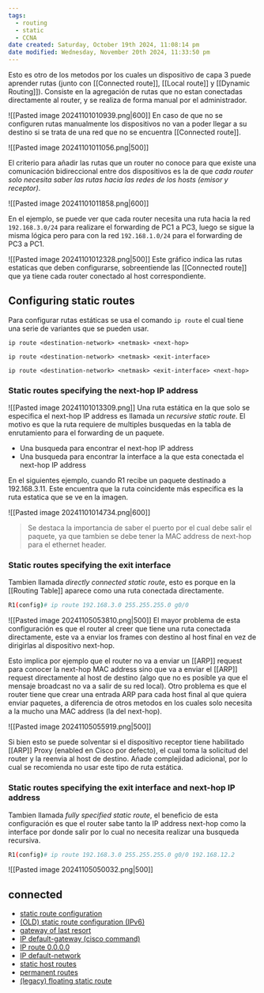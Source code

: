 ```yaml
---
tags:
  - routing
  - static
  - CCNA
date created: Saturday, October 19th 2024, 11:08:14 pm
date modified: Wednesday, November 20th 2024, 11:33:50 pm
---
```

Esto es otro de los metodos por los cuales un dispositivo de capa 3 puede aprender rutas (junto con [[Connected route]], [[Local route]] y [[Dynamic Routing]]). Consiste en la agregación de rutas que no estan conectadas directamente al router, y se realiza de forma manual por el administrador. 

![[Pasted image 20241101010939.png|600]]
En caso de que no se configuren rutas manualmente los dispositivos no van a poder llegar a su destino si se trata de una red que no se encuentra [[Connected route]]. 

![[Pasted image 20241101011056.png|500]]

El criterio para añadir las rutas que un router no conoce para que existe una comunicación bidireccional entre dos dispositivos es la de que _cada router solo necesita saber las rutas hacia las redes de los hosts (emisor y receptor)_. 

![[Pasted image 20241101011858.png|600]]

En el ejemplo, se puede ver que cada router necesita una ruta hacia la red `192.168.3.0/24` para realizare el forwarding de PC1 a PC3, luego se sigue la misma lógica pero para con la red `192.168.1.0/24` para el forwarding de PC3 a PC1. 

![[Pasted image 20241101012328.png|500]]
Este gráfico indica las rutas estaticas que deben configurarse, sobreentiende las [[Connected route]] que ya tiene cada router conectado al host correspondiente. 

## Configuring static routes 

Para configurar rutas estáticas se usa el comando `ip route` el cual tiene una serie de variantes que se pueden usar. 

```
ip route <destination-network> <netmask> <next-hop>

ip route <destination-network> <netmask> <exit-interface>

ip route <destination-network> <netmask> <exit-interface> <next-hop>
```

### Static routes specifying the next-hop IP address

![[Pasted image 20241101013309.png]]
Una ruta estática en la que solo se especifica el next-hop IP address es llamada un _recursive static route_. El motivo es que la ruta requiere de multiples busquedas en la tabla de enrutamiento para el forwarding de un paquete. 
- Una busqueda para encontrar el next-hop IP address 
- Una busqueda para encontrar la interface a la que esta conectada el next-hop IP address 

En el siguientes ejemplo, cuando R1 recibe un paquete destinado a 192.168.3.11. Este encuentra que la ruta coincidente más especifica es la ruta estatica que se ve en la imagen. 

![[Pasted image 20241101014734.png|600]]

> Se destaca la importancia de saber el puerto por el cual debe salir el paquete, ya que tambien se debe tener la MAC address de next-hop para el ethernet header. 

### Static routes specifying the exit interface 
Tambien llamada _directly connected static route_, esto es porque en la [[Routing Table]] aparece como una ruta conectada directamente. 
``` bash
R1(config)# ip route 192.168.3.0 255.255.255.0 g0/0
```
![[Pasted image 20241105053810.png|500]]
El mayor problema de esta configuración es que el router al creer que tiene una ruta conectada directamente, este va a enviar los frames con destino al host final en vez de dirigirlas al dispositivo next-hop.

Esto implica por ejemplo que el router no va a enviar un [[ARP]] request para conocer la next-hop  MAC address sino que va a enviar el [[ARP]] request directamente al host de destino (algo que no es posible ya que el mensaje broadcast no va a salir de su red local). Otro problema es que el router tiene que crear una entrada ARP para cada host final al que quiera enviar paquetes, a diferencia de otros metodos en los cuales solo necesita a la mucho una MAC address (la del next-hop).

![[Pasted image 20241105055919.png|500]]

Si bien esto se puede solventar si el dispositivo receptor tiene habilitado [[ARP]] Proxy (enabled en Cisco por defecto), el cual toma la solicitud del router y la reenvia al host de destino. Añade complejidad adicional, por lo cual se recomienda no usar este tipo de ruta estática. 

### Static routes specifying the exit interface and next-hop IP address
Tambien llamada _fully specified static route_, el beneficio de esta configuración es que el router sabe tanto la IP address next-hop como la interface por donde salir por lo cual no necesita realizar una busqueda recursiva.  

``` bash
R1(config)# ip route 192.168.3.0 255.255.255.0 g0/0 192.168.12.2
```
![[Pasted image 20241105050032.png|500]]

## connected
- [static route configuration](static%20route%20configuration.md) 
- [(OLD) static route configuration (IPv6)]((OLD)%20static%20route%20configuration%20(IPv6).md) 
- [gateway of last resort](gateway%20of%20last%20resort.md) 
- [IP default-gateway (cisco command)](IP%20default-gateway%20(cisco%20command).md) 
- [IP route 0.0.0.0](IP%20route%200.0.0.0.md) 
- [IP default-network](IP%20default-network.md) 
- [static host routes](static%20host%20routes.md) 
- [permanent routes]((LEGACY)%20Notes%20routing/permanent%20routes.md) 
- [(legacy) floating static route]((legacy)%20floating%20static%20route.md) 


